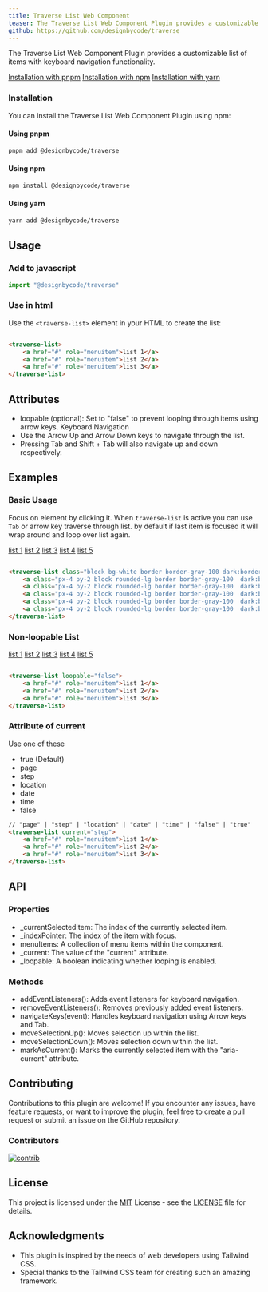 ```yaml
---
title: Traverse List Web Component
teaser: The Traverse List Web Component Plugin provides a customizable list of items with keyboard navigation functionality.
github: https://github.com/designbycode/traverse
---
```


The Traverse List Web Component Plugin provides a customizable list of items with keyboard navigation functionality.

<traverse-list class="block bg-white border border-gray-100 dark:border-gray-800 dark:bg-gray-900 p-2 rounded-lg space-y-2 [&>a]:no-underline">
  <a class="px-4 py-2 block rounded-lg border border-gray-100  dark:border-gray-800 focus:bg-primary-500" href="#installation" role="menuitem">Installation with pnpm</a>
  <a class="px-4 py-2 block rounded-lg border border-gray-100  dark:border-gray-800 focus:bg-primary-500" href="#installation" role="menuitem">Installation with npm</a>
  <a class="px-4 py-2 block rounded-lg border border-gray-100  dark:border-gray-800 focus:bg-primary-500" href="#installation" role="menuitem">Installation with yarn</a>
</traverse-list>

### Installation

You can install the Traverse List Web Component Plugin using npm:

#### Using pnpm

```bash
pnpm add @designbycode/traverse
```

#### Using npm

```bash
npm install @designbycode/traverse
```

#### Using yarn

```bash
yarn add @designbycode/traverse
```

## Usage

### Add to javascript

```javascript
import "@designbycode/traverse"
```

### Use in html

Use the ```<traverse-list>``` element in your HTML to create the list:

```html

<traverse-list>
    <a href="#" role="menuitem">list 1</a>
    <a href="#" role="menuitem">list 2</a>
    <a href="#" role="menuitem">list 3</a>
</traverse-list>

```

## Attributes

* loopable (optional): Set to "false" to prevent looping through items using arrow keys.
  Keyboard Navigation
* Use the Arrow Up and Arrow Down keys to navigate through the list.
* Pressing Tab and Shift + Tab will also navigate up and down respectively.

## Examples

### Basic Usage

Focus on element by clicking it. When ```traverse-list``` is active you can use ```Tab``` or arrow key traverse through list. by default if last item is focused it will wrap around and loop over list again.

<traverse-list class="block bg-white border border-gray-100 dark:border-gray-800 dark:bg-gray-900 p-2 rounded-lg space-y-2 [&>a]:no-underline">
    <a class="px-4 py-2 block rounded-lg border border-gray-100  dark:border-gray-800 focus:bg-primary-500" href="#" role="menuitem">list 1</a>
    <a class="px-4 py-2 block rounded-lg border border-gray-100  dark:border-gray-800 focus:bg-primary-500" href="#" role="menuitem">list 2</a>
    <a class="px-4 py-2 block rounded-lg border border-gray-100  dark:border-gray-800 focus:bg-primary-500" href="#" role="menuitem">list 3</a>
    <a class="px-4 py-2 block rounded-lg border border-gray-100  dark:border-gray-800 focus:bg-primary-500" href="#" role="menuitem">list 4</a>
    <a class="px-4 py-2 block rounded-lg border border-gray-100  dark:border-gray-800 focus:bg-primary-500" href="#" role="menuitem">list 5</a>
</traverse-list>

```html

<traverse-list class="block bg-white border border-gray-100 dark:border-gray-800 dark:bg-gray-900 p-2 rounded-lg space-y-2 [&>a]:no-underline">
    <a class="px-4 py-2 block rounded-lg border border-gray-100  dark:border-gray-800 focus:bg-primary-500" href="#" role="menuitem">list 1</a>
    <a class="px-4 py-2 block rounded-lg border border-gray-100  dark:border-gray-800 focus:bg-primary-500" href="#" role="menuitem">list 2</a>
    <a class="px-4 py-2 block rounded-lg border border-gray-100  dark:border-gray-800 focus:bg-primary-500" href="#" role="menuitem">list 3</a>
    <a class="px-4 py-2 block rounded-lg border border-gray-100  dark:border-gray-800 focus:bg-primary-500" href="#" role="menuitem">list 4</a>
    <a class="px-4 py-2 block rounded-lg border border-gray-100  dark:border-gray-800 focus:bg-primary-500" href="#" role="menuitem">list 5</a>
</traverse-list>
```

### Non-loopable List

<traverse-list loopable="false" class="block bg-white border border-gray-100 dark:border-gray-800 dark:bg-gray-900 p-2 rounded-lg space-y-2 [&>a]:no-underline">
    <a class="px-4 py-2 block rounded-lg border border-gray-100  dark:border-gray-800 focus:bg-primary-500" href="#" role="menuitem">list 1</a>
    <a class="px-4 py-2 block rounded-lg border border-gray-100  dark:border-gray-800 focus:bg-primary-500" href="#" role="menuitem">list 2</a>
    <a class="px-4 py-2 block rounded-lg border border-gray-100  dark:border-gray-800 focus:bg-primary-500" href="#" role="menuitem">list 3</a>
    <a class="px-4 py-2 block rounded-lg border border-gray-100  dark:border-gray-800 focus:bg-primary-500" href="#" role="menuitem">list 4</a>
    <a class="px-4 py-2 block rounded-lg border border-gray-100  dark:border-gray-800 focus:bg-primary-500" href="#" role="menuitem">list 5</a>
</traverse-list>

```html

<traverse-list loopable="false">
    <a href="#" role="menuitem">list 1</a>
    <a href="#" role="menuitem">list 2</a>
    <a href="#" role="menuitem">list 3</a>
</traverse-list>

```

### Attribute of current

Use one of these

* true (Default)
* page
* step
* location
* date
* time
* false

```html
// "page" | "step" | "location" | "date" | "time" | "false" | "true"
<traverse-list current="step">
    <a href="#" role="menuitem">list 1</a>
    <a href="#" role="menuitem">list 2</a>
    <a href="#" role="menuitem">list 3</a>
</traverse-list>

```

## API

### Properties

* _currentSelectedItem: The index of the currently selected item.
* _indexPointer: The index of the item with focus.
* menuItems: A collection of menu items within the component.
* _current: The value of the "current" attribute.
* _loopable: A boolean indicating whether looping is enabled.

### Methods

* addEventListeners(): Adds event listeners for keyboard navigation.
* removeEventListeners(): Removes previously added event listeners.
* navigateKeys(event): Handles keyboard navigation using Arrow keys and Tab.
* moveSelectionUp(): Moves selection up within the list.
* moveSelectionDown(): Moves selection down within the list.
* markAsCurrent(): Marks the currently selected item with the "aria-current" attribute.

## Contributing

Contributions to this plugin are welcome! If you encounter any issues, have feature requests, or want to improve the plugin, feel free to create a pull request or submit an issue on the GitHub repository.

### Contributors

<a target="_blank" href="https://github.com/DesignByCode/tailwindcss-text-shadow/graphs/contributors">
  <img src="https://contrib.rocks/image?repo=DesignByCode/tailwindcss-text-shadow" alt="contrib" />
</a>

## License

This project is licensed under the [MIT](LICENCE) License - see the [LICENSE](LICENCE) file for details.

## Acknowledgments

- This plugin is inspired by the needs of web developers using Tailwind CSS.
- Special thanks to the Tailwind CSS team for creating such an amazing framework.



